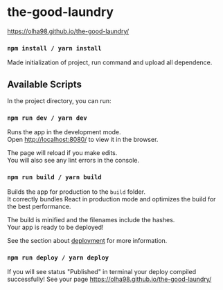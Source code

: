 # the-good-laundry
https://olha98.github.io/the-good-laundry/

### `npm install / yarn install`

Made initialization of project, run command and upload all dependence.

## Available Scripts

In the project directory, you can run:

### `npm run dev / yarn dev`

Runs the app in the development mode.<br />
Open [http://localhost:8080/](http://localhost:8080/) to view it in the browser.

The page will reload if you make edits.<br />
You will also see any lint errors in the console.

### `npm run build / yarn build`

Builds the app for production to the `build` folder.<br />
It correctly bundles React in production mode and optimizes the build for the best performance.

The build is minified and the filenames include the hashes.<br />
Your app is ready to be deployed!

See the section about [deployment](https://www.learnhowtoprogram.com/intermediate-javascript/team-week/hosting-a-webpack-project-with-gh-pages) for more information.

### `npm run deploy / yarn deploy`

If you will see status "Published" in terminal your deploy compiled successfully!
See your page https://olha98.github.io/the-good-laundry/
